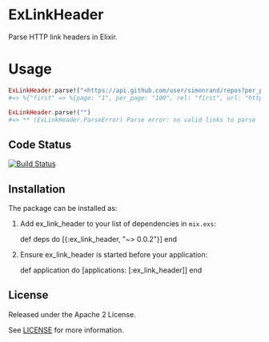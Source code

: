 # ExLinkHeader

Parse HTTP link headers in Elixir.

# Usage

```elixir
ExLinkHeader.parse!("<https://api.github.com/user/simonrand/repos?per_page=100&page=2>; rel=\"next\", <https://api.github.com/user/simonrand/repos?page=3&per_page=100>; rel=\"last\", <https://api.github.com/user/simonrand/repos?page=1&per_page=100>; rel=\"first\"")
#=> %{"first" => %{page: "1", per_page: "100", rel: "first", url: "https://api.github.com/user/simonrand/repos?page=1&per_page=100"}, "last" => %{page: "3", per_page: "100", rel: "last", url: "https://api.github.com/user/simonrand/repos?page=3&per_page=100"}, "next" => %{page: "2", per_page: "100", rel: "next", url: "https://api.github.com/user/simonrand/repos?per_page=100&page=2"} }

ExLinkHeader.parse!("")
#=> ** (ExLinkHeader.ParseError) Parse error: no valid links to parse
```

## Code Status

[![Build Status](https://travis-ci.org/simonrand/ex_link_header.svg?branch=master)](https://travis-ci.org/simonrand/ex_link_header)

## Installation

The package can be installed as:

  1. Add ex_link_header to your list of dependencies in `mix.exs`:

        def deps do
          [{:ex_link_header, "~> 0.0.2"}]
        end

  2. Ensure ex_link_header is started before your application:

        def application do
          [applications: [:ex_link_header]]
        end

## License

Released under the Apache 2 License.

See [LICENSE](LICENSE) for more information.
